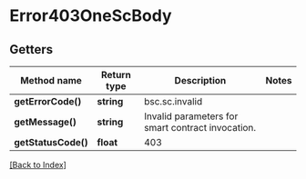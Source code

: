 # Error403OneScBody

## Getters

Method name | Return type | Description | Notes
------------ | ------------- | ------------- | -------------
**getErrorCode()** | **string** | bsc.sc.invalid |
**getMessage()** | **string** | Invalid parameters for smart contract invocation. |
**getStatusCode()** | **float** | 403 |

[[Back to Index]](../index.md)

